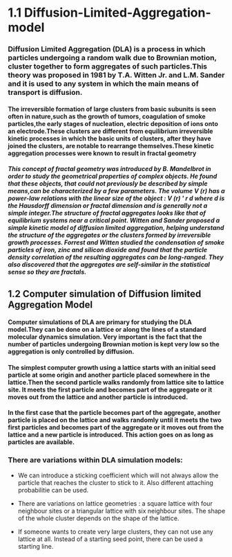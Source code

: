# 1.1 Diffusion-Limited-Aggregation-model
###          Diffusion Limited Aggregation (DLA) is a process in which particles undergoing a random walk due to Brownian motion, cluster together to form aggregates of such particles.This theory was proposed in 1981 by T.A. Witten Jr. and L.M. Sander and it is used to any system in which the main means of transport is diffusion.
####      The irreversible formation of large clusters from basic subunits is seen often in nature,such as the growth of tumors, coagulation of smoke particles,the early stages of nucleation, electric deposition of ions onto an electrode.These clusters are different from equilibrium irreversible kinetic processes in which the basic units of clusters, after they have joined the clusters, are notable to rearrange themselves.These kinetic aggregation processes were known to result in fractal geometry
#####          This concept of fractal geometry was introduced by B. Mandelbrot in order to study the geometrical properties of complex objects. He found that these objects, that could not previously be described by simple means,can be characterized by a few parameters. The volume V (r) has a power-law relations with the linear size of the object : V (r) ' r d where d is the Hausdorff dimension or fractal dimension and is generally not a simple integer.The structure of fractal aggregates looks like that of equilibrium systems near a critical point. Witten and Sander proposed a simple kinetic model of diffusion limited aggregation, helping understand the structure of the aggregates or the clusters formed by irreversible growth processes. Forrest and Witten studied the condensation of smoke particles of iron, zinc and silicon dioxide and found that the particle density correlation of the resulting aggregates can be long-ranged. They also discovered that the aggregates are self-similar in the statistical sense so they are fractals.
## 1.2 Computer simulation of Diffusion limited Aggregation Model 
#### Computer simulations of DLA are primary for studying the DLA model.They can be done on a lattice or along the lines of a standard molecular dynamics simulation. Very important is the fact that the number of particles undergoing Brownian motion is kept very low so the aggregation is only controlled by diffusion.
#### The simplest computer growth using a lattice starts with an initial seed particle at some origin and another particle placed somewhere in the lattice.Then the second particle walks randomly from lattice site to lattice site. It meets the first particle and becomes part of the aggregate or it moves out from the lattice and another particle is introduced. 
#### In the first case that the particle becomes part of the aggregate, another particle is placed on the lattice and walks randomly until it meets the two first particles and becomes part of the aggregate or it moves out from the lattice and a new particle is introduced. This action goes on as long as particles are available.
### There are variations within DLA simulation models:
- We can introduce a sticking coefficient which will not always allow the particle that reaches the cluster to stick to it. Also different attaching probabilitie can be used.

- There are variations on lattice geometries : a square lattice with four neighbour sites or a triangular lattice with six neighbour sites. The shape of the whole cluster depends on the shape of the lattice.
- If someone wants to create very large clusters, they can not use any lattice at all. Instead of a starting seed point, there can be used a starting line.
